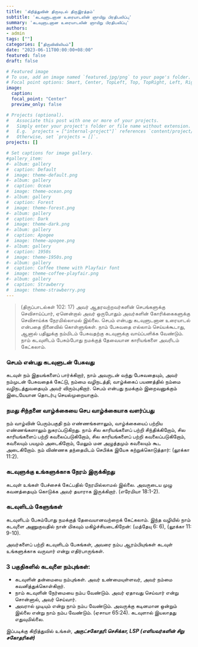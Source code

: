 ```yaml
---
title: 'கிறித்துவின் திருவுடல் திருஇரத்தம்'
subtitle: 'கடவுளுடனான உரையாடலின் ஞாயிறு பிரதிபலிப்பு'
summary: 'கடவுளுடனான உரையாடலின் ஞாயிறு பிரதிபலிப்பு'
authors:
- admin
tags: [""]
categories: ["திருவிவிலியம்"]
date: "2023-06-11T00:00:00+08:00"
featured: false
draft: false

# Featured image
# To use, add an image named `featured.jpg/png` to your page's folder.
# Focal point options: Smart, Center, TopLeft, Top, TopRight, Left, Right, BottomLeft, Bottom, BottomRight
image:
  caption:
  focal_point: "Center"
  preview_only: false

# Projects (optional).
#   Associate this post with one or more of your projects.
#   Simply enter your project's folder or file name without extension.
#   E.g. `projects = ["internal-project"]` references `content/project/deep-learning/index.md`.
#   Otherwise, set `projects = []`.
projects: []

# Set captions for image gallery.
#gallery_item:
#- album: gallery
#  caption: Default
#  image: theme-default.png
#- album: gallery
#  caption: Ocean
#  image: theme-ocean.png
#- album: gallery
#  caption: Forest
#  image: theme-forest.png
#- album: gallery
#  caption: Dark
#  image: theme-dark.png
#- album: gallery
#  caption: Apogee
#  image: theme-apogee.png
#- album: gallery
#  caption: 1950s
#  image: theme-1950s.png
#- album: gallery
#  caption: Coffee theme with Playfair font
#  image: theme-coffee-playfair.png
#- album: gallery
#  caption: Strawberry
#  image: theme-strawberry.png
---
```

> (திருப்பாடல்கள் 102: 17) அவர் ஆதரவற்றவர்களின் செபங்களுக்கு செவிசாய்ப்பார், ஏனென்றால் அவர் ஒருபோதும் அவர்களின் கோரிக்கைகளுக்கு செவிசாய்க்க நேரமில்லாமல் இல்லை. செபம் என்பது கடவுளுடனான உரையாடல் என்பதை நினைவில் கொள்ளுங்கள். நாம் பேசுவதை எல்லாம் செய்யக்கூடாது, ஆனால் பதிலுக்கு நம்மிடம் பேசுவதற்கு கடவுளுக்கு வாய்ப்பளிக்க வேண்டும். நாம் கடவுளிடம் பேசும்போது நமக்குத் தேவையான காரியங்களை அவரிடம் கேட்கலாம்.

### செபம் என்பது கடவுளுடன் பேசுவது
கடவுள் நம் இதயங்களைப் பார்க்கிறார், நாம் அவருடன் வந்து பேசுவதையும், அவர் நம்முடன் பேசுவதைக் கேட்டு, நம்மை வழிநடத்தி, வாழ்க்கைப் பயணத்தில் நம்மை வழிநடத்துவதையும் அவர் விரும்புகிறார். செபம் என்பது நமக்கும் இறைவனுக்கும் இடையேயான தொடர்பு செயல்முறையாகும்.

### நமது சிந்தனை வாழ்க்கையை செப வாழ்க்கையாக வளர்ப்பது
நம் வாழ்வின் பெரும்பகுதி நம் எண்ணங்களாலும், வாழ்க்கையைப் பற்றிய எண்ணங்களாலும் நுகரப்படுகிறது. நாம் சில காரியங்களைப் பற்றி சிந்திக்கிறோம், சில காரியங்களைப் பற்றி கவலைப்படுகிறோம், சில காரியங்களைப் பற்றி கவலைப்படுகிறோம், கவலையும் பயமும் அடைகிறோம், மேலும் மன அழுத்தமும் கவலையும் கூட அடைகிறோம். நம் விண்ணக தந்தையிடம் செபிக்க இயேசு கற்றுக்கொடுத்தார்: (லூக்கா 11:2). 

### கடவுளுக்கு உங்களுக்காக நேரம் இருக்கிறது
கடவுள் உங்கள் பேச்சைக் கேட்பதில் நேரமில்லாமல் இல்லை. அவருடைய முழு கவனத்தையும் கொடுக்க அவர் தயாராக இருக்கிறார். (எரேமியா 18:1-2).

### கடவுளிடம் கேளுங்கள்
கடவுளிடம் பேசும்போது நமக்குத் தேவையானவற்றைக் கேட்கலாம். இந்த வழியில் நாம் கடவுளை அணுகுவதில் நான் மிகவும் மகிழ்ச்சியடைகிறேன்: (மத்தேயு 6: 6), (லூக்கா 11: 9-10).

அவர்களைப் பற்றி கடவுளிடம் பேசுங்கள், அவரை நம்ப ஆரம்பியுங்கள் கடவுள் உங்களுக்காக வருவார் என்று எதிர்பாருங்கள்.

### 3 பகுதிகளில் கடவுளை நம்புங்கள்:
- கடவுளின் தன்மையை நம்புங்கள். அவர் உண்மையுள்ளவர், அவர் நம்மை கவனித்துக்கொள்கிறார்.
- நாம் கடவுளின் நேர்மையை நம்ப வேண்டும். அவர் ஏதாவது செய்வார் என்று சொன்னால், அவர் செய்வார். 
- அவரால் முடியும் என்று நாம் நம்ப வேண்டும். அவருக்கு கடினமான ஒன்றும் இல்லை என்று நாம் நம்ப வேண்டும். (ஏசாயா 65:24).
கடவுளால் இயலாதது எதுவுமில்லை.

இப்படிக்கு கிறித்துவில் உங்கள்,
___அருட்சகோதரி.செசிக்கா, LSP (எளியவர்களின் சிறு சகோதரிகள்)___